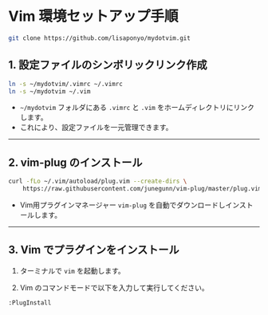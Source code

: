 # Vim 環境セットアップ手順

```bash
git clone https://github.com/lisaponyo/mydotvim.git
````

## 1. 設定ファイルのシンボリックリンク作成

```bash
ln -s ~/mydotvim/.vimrc ~/.vimrc
ln -s ~/mydotvim ~/.vim
````

* `~/mydotvim` フォルダにある `.vimrc` と `.vim` をホームディレクトリにリンクします。
* これにより、設定ファイルを一元管理できます。

---

## 2. vim-plug のインストール

```bash
curl -fLo ~/.vim/autoload/plug.vim --create-dirs \
    https://raw.githubusercontent.com/junegunn/vim-plug/master/plug.vim
```

* Vim用プラグインマネージャー `vim-plug` を自動でダウンロードしインストールします。

---

## 3. Vim でプラグインをインストール

1. ターミナルで `vim` を起動します。

2. Vim のコマンドモードで以下を入力して実行してください。

```vim
:PlugInstall
```
